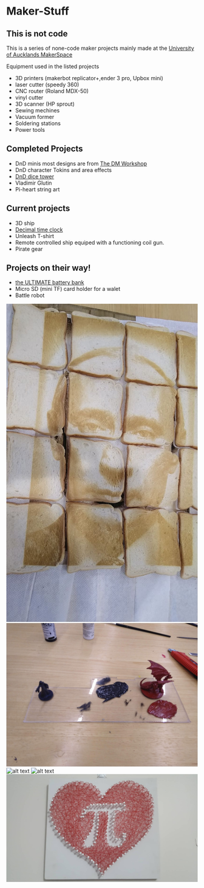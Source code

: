 # Maker-Stuff

## This is not code

This is a series of none-code maker projects mainly made at the [University of Aucklands MakerSpace](https://www.unleashspace.ac.nz/)

Equipment used in the listed projects
* 3D printers (makerbot replicator+,ender 3 pro, Upbox mini)
* laser cutter (speedy 360)
* CNC router (Roland MDX-50)
* vinyl cutter
* 3D scanner (HP sprout)
* Sewing mechines
* Vacuum former
* Soldering stations
* Power tools

## Completed Projects

* DnD minis most designs are from [The DM Workshop](https://www.shapeways.com/shops/dmworkshop)
* DnD character Tokins and area effects
* [DnD dice tower](https://www.thingiverse.com/thing:3603947)
* Vladimir Glutin
* Pi-heart string art

## Current projects

* 3D ship
* [Decimal time clock](https://github.com/etinaude/Decimal-Clock)
* Unleash T-shirt
* Remote controlled ship equiped with a functioning coil gun.
* Pirate gear

## Projects on their way!

* [the ULTIMATE battery bank](https://www.youtube.com/watch?v=0jRsltIW8qM)
* Micro SD (mini TF) card holder for a walet
* Battle robot

![alt text](https://github.com/etinaude/Maker-Stuff/blob/master/Valdimar%20Gluten.jpg)
![alt text](https://github.com/etinaude/Maker-Stuff/blob/master/3d%20printer/MVIMG_20190315_105450.jpg)
![alt text](https://github.com/etinaude/Maker-Stuff/blob/master/3d%20printer/MVIMG_20190528_174053.jpg)
![alt text](https://github.com/etinaude/Maker-Stuff/blob/master/Decimal%20Clock/MVIMG_20190917_191930.jpg)
![alt text](https://github.com/etinaude/Maker-Stuff/blob/master/String%20art/62055992_2319654821425181_7125683672748916736_n.jpg)
